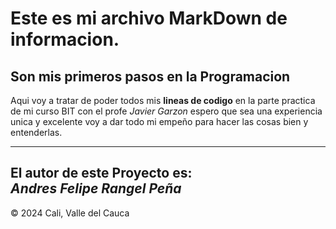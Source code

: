 # **Este es mi archivo MarkDown de informacion.**
## Son mis primeros pasos en la Programacion

Aqui voy a tratar de poder todos mis **lineas de codigo** en la parte practica de mi curso BIT con el profe *Javier Garzon* espero que sea una experiencia unica y excelente voy a dar todo mi empeño para hacer las cosas bien y entenderlas.

---
**El autor de este Proyecto es:**   
*Andres Felipe Rangel Peña*
---


:copyright: 2024 Cali, Valle del Cauca

